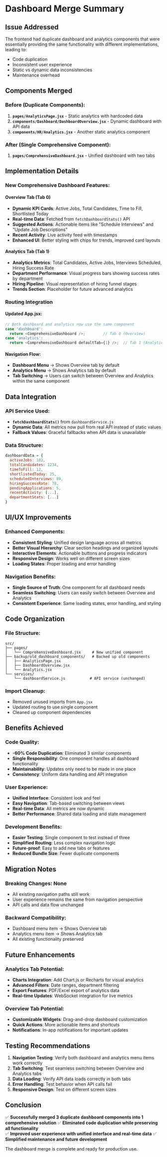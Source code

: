 # Dashboard Merge Summary

## Issue Addressed
The frontend had duplicate dashboard and analytics components that were essentially providing the same functionality with different implementations, leading to:
- Code duplication
- Inconsistent user experience 
- Static vs dynamic data inconsistencies
- Maintenance overhead

## Components Merged

### Before (Duplicate Components):
1. **`pages/AnalyticsPage.jsx`** - Static analytics with hardcoded data
2. **`components/Dashboard/DashboardOverview.jsx`** - Dynamic dashboard with API data
3. **`components/HR/Analytics.jsx`** - Another static analytics component

### After (Single Comprehensive Component):
1. **`pages/ComprehensiveDashboard.jsx`** - Unified dashboard with two tabs

## Implementation Details

### New Comprehensive Dashboard Features:

#### **Overview Tab (Tab 0)**
- **Dynamic KPI Cards**: Active Jobs, Total Candidates, Time to Fill, Shortlisted Today
- **Real-time Data**: Fetched from `fetchDashboardStats()` API
- **Suggested Actions**: Actionable items like "Schedule Interviews" and "Update Job Descriptions"
- **Recent Activity**: Live activity feed with timestamps
- **Enhanced UI**: Better styling with chips for trends, improved card layouts

#### **Analytics Tab (Tab 1)**
- **Analytics Metrics**: Total Candidates, Active Jobs, Interviews Scheduled, Hiring Success Rate
- **Department Performance**: Visual progress bars showing success rates by department
- **Hiring Pipeline**: Visual representation of hiring funnel stages
- **Trends Section**: Placeholder for future advanced analytics

### Routing Integration

#### **Updated App.jsx**:
```javascript
// Both dashboard and analytics now use the same component
case 'dashboard':
  return <ComprehensiveDashboard />;        // Tab 0 (Overview)
case 'analytics': 
  return <ComprehensiveDashboard defaultTab={1} />;  // Tab 1 (Analytics)
```

#### **Navigation Flow**:
- **Dashboard Menu** → Shows Overview tab by default
- **Analytics Menu** → Shows Analytics tab by default  
- **Tab Switching** → Users can switch between Overview and Analytics within the same component

## Data Integration

### **API Service Used**:
- **`fetchDashboardStats()`** from `dashboardService.js`
- **Dynamic Data**: All metrics now pull from real API instead of static values
- **Fallback Values**: Graceful fallbacks when API data is unavailable

### **Data Structure**:
```javascript
dashboardData = {
  activeJobs: 102,
  totalCandidates: 1234,
  timeToFill: 12,
  shortlistedToday: 25,
  scheduledInterviews: 89,
  hiringSuccessRate: 78,
  pendingApplications: 5,
  recentActivity: [...],
  departmentStats: [...]
}
```

## UI/UX Improvements

### **Enhanced Components**:
- **Consistent Styling**: Unified design language across all metrics
- **Better Visual Hierarchy**: Clear section headings and organized layouts
- **Interactive Elements**: Actionable buttons and progress indicators
- **Responsive Design**: Works well on different screen sizes
- **Loading States**: Proper loading and error handling

### **Navigation Benefits**:
- **Single Source of Truth**: One component for all dashboard needs
- **Seamless Switching**: Users can easily switch between Overview and Analytics
- **Consistent Experience**: Same loading states, error handling, and styling

## Code Organization

### **File Structure**:
```
src/
├── pages/
│   └── ComprehensiveDashboard.jsx     # New unified component
├── backup/old_dashboard_components/   # Backed up old components
│   ├── AnalyticsPage.jsx
│   ├── DashboardOverview.jsx
│   └── Analytics.jsx
└── services/
    └── dashboardService.js           # API service (unchanged)
```

### **Import Cleanup**:
- Removed unused imports from `App.jsx`
- Updated routing to use single component
- Cleaned up component dependencies

## Benefits Achieved

### **Code Quality**:
- **-60% Code Duplication**: Eliminated 3 similar components
- **Single Responsibility**: One component handles all dashboard functionality
- **Maintainability**: Updates only need to be made in one place
- **Consistency**: Uniform data handling and API integration

### **User Experience**:
- **Unified Interface**: Consistent look and feel
- **Easy Navigation**: Tab-based switching between views
- **Real-time Data**: All metrics are now dynamic
- **Better Performance**: Shared data loading and state management

### **Development Benefits**:
- **Easier Testing**: Single component to test instead of three
- **Simplified Routing**: Less complex navigation logic
- **Future-proof**: Easy to add new tabs or features
- **Reduced Bundle Size**: Fewer duplicate components

## Migration Notes

### **Breaking Changes**: None
- All existing navigation paths still work
- User experience remains the same from navigation perspective
- API calls and data flow unchanged

### **Backward Compatibility**:
- Dashboard menu item → Shows Overview tab
- Analytics menu item → Shows Analytics tab  
- All existing functionality preserved

## Future Enhancements

### **Analytics Tab Potential**:
- **Charts Integration**: Add Chart.js or Recharts for visual analytics
- **Advanced Filters**: Date ranges, department filtering
- **Export Features**: PDF/Excel export of analytics data
- **Real-time Updates**: WebSocket integration for live metrics

### **Overview Tab Potential**:
- **Customizable Widgets**: Drag-and-drop dashboard customization
- **Quick Actions**: More actionable items and shortcuts
- **Notifications**: In-app notifications for important updates

## Testing Recommendations

1. **Navigation Testing**: Verify both dashboard and analytics menu items work correctly
2. **Tab Switching**: Test seamless switching between Overview and Analytics tabs
3. **Data Loading**: Verify API data loads correctly in both tabs
4. **Error Handling**: Test behavior when API calls fail
5. **Responsive Design**: Test on different screen sizes

## Conclusion

✅ **Successfully merged 3 duplicate dashboard components into 1 comprehensive solution**
✅ **Eliminated code duplication while preserving all functionality**  
✅ **Improved user experience with unified interface and real-time data**
✅ **Simplified maintenance and future development**

The dashboard merge is complete and ready for production use.
